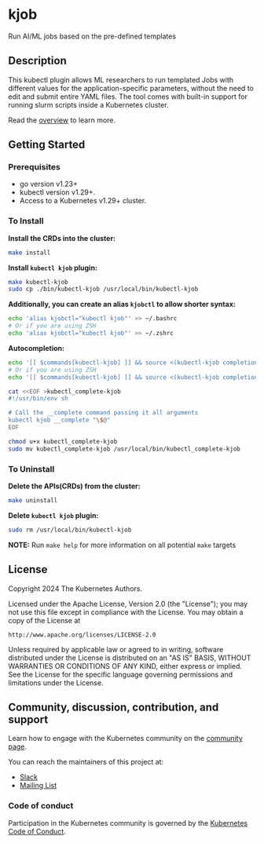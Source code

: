 # kjob

Run AI/ML jobs based on the pre-defined templates

## Description
This kubectl plugin allows ML researchers to run templated Jobs with different values
for the application-specific parameters, without the need to edit and submit entire
YAML files. The tool comes with built-in support for running slurm scripts inside
a Kubernetes cluster.

Read the [overview](docs/_index.md) to learn more.

## Getting Started

### Prerequisites
- go version v1.23+
- kubectl version v1.29+.
- Access to a Kubernetes v1.29+ cluster.

### To Install

**Install the CRDs into the cluster:**

```sh
make install
```

**Install `kubectl kjob` plugin:**

```sh
make kubectl-kjob
sudo cp ./bin/kubectl-kjob /usr/local/bin/kubectl-kjob
```

**Additionally, you can create an alias `kjobctl` to allow shorter syntax:**

```sh
echo 'alias kjobctl="kubectl kjob"' >> ~/.bashrc
# Or if you are using ZSH
echo 'alias kjobctl="kubectl kjob"' >> ~/.zshrc
```

**Autocompletion:**

```bash
echo '[[ $commands[kubectl-kjob] ]] && source <(kubectl-kjob completion bash)' >> ~/.bashrc
# Or if you are using ZSH
echo '[[ $commands[kubectl-kjob] ]] && source <(kubectl-kjob completion zsh)' >> ~/.zshrc

cat <<EOF >kubectl_complete-kjob
#!/usr/bin/env sh

# Call the __complete command passing it all arguments
kubectl kjob __complete "\$@"
EOF

chmod u+x kubectl_complete-kjob
sudo mv kubectl_complete-kjob /usr/local/bin/kubectl_complete-kjob
```

### To Uninstall

**Delete the APIs(CRDs) from the cluster:**

```sh
make uninstall
```

**Delete `kubectl kjob` plugin:**

```sh
sudo rm /usr/local/bin/kubectl-kjob
```

**NOTE:** Run `make help` for more information on all potential `make` targets

## License

Copyright 2024 The Kubernetes Authors.

Licensed under the Apache License, Version 2.0 (the "License");
you may not use this file except in compliance with the License.
You may obtain a copy of the License at

    http://www.apache.org/licenses/LICENSE-2.0

Unless required by applicable law or agreed to in writing, software
distributed under the License is distributed on an "AS IS" BASIS,
WITHOUT WARRANTIES OR CONDITIONS OF ANY KIND, either express or implied.
See the License for the specific language governing permissions and
limitations under the License.

## Community, discussion, contribution, and support

Learn how to engage with the Kubernetes community on the [community page](http://kubernetes.io/community/).

You can reach the maintainers of this project at:

- [Slack](https://kubernetes.slack.com/messages/sig-apps)
- [Mailing List](https://groups.google.com/a/kubernetes.io/g/sig-apps)


### Code of conduct

Participation in the Kubernetes community is governed by the [Kubernetes Code of Conduct](code-of-conduct.md).
